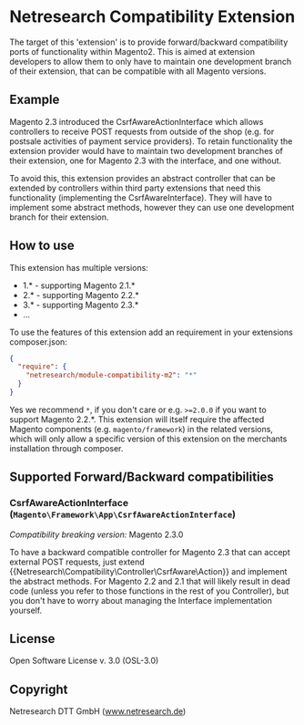Netresearch Compatibility Extension
===================================

The target of this 'extension' is to provide forward/backward compatibility ports of functionality within Magento2.
This is aimed at extension developers to allow them to only have to maintain one development branch of their extension,
 that can be compatible with all Magento versions.
 
Example
-------

Magento 2.3 introduced the CsrfAwareActionInterface which allows controllers to receive POST requests from outside of the shop 
(e.g. for postsale activities of payment service providers). To retain functionality the extension provider would have to 
maintain two development branches of their extension, one for Magento 2.3 with the interface, and one without.

To avoid this, this extension provides an abstract controller that can be extended by controllers within third party extensions 
that need this functionality (implementing the CsrfAwareInterface). They will have to implement some abstract methods, 
however they can use one development branch for their extension.


How to use
----------

This extension has multiple versions:

- 1.* - supporting Magento 2.1.*
- 2.* - supporting Magento 2.2.*
- 3.* - supporting Magento 2.3.*
- ...

To use the features of this extension add an requirement in your extensions composer.json:
```json
{
  "require": {
    "netresearch/module-compatibility-m2": "*"
  }
}
```

Yes we recommend `*`, if you don't care or e.g. `>=2.0.0` if you want to support Magento 2.2.*.
This extension will itself require the affected Magento components (e.g. `magento/framework`) in the related versions, 
which will only allow a specific version of this extension on the merchants installation through composer.

Supported Forward/Backward compatibilities
-------------------------------------------

### CsrfAwareActionInterface (`Magento\Framework\App\CsrfAwareActionInterface`)

*Compatibility breaking version:* Magento 2.3.0

To have a backward compatible controller for Magento 2.3 that can accept external POST requests, just extend {{Netresearch\Compatibility\Controller\CsrfAware\Action}} and implement the abstract methods. For Magento 2.2 and 2.1 that will likely result in dead code (unless you refer to those functions in the rest of you Controller), but you don't have to worry about managing the Interface implementation yourself.



License
-------
Open Software License v. 3.0 (OSL-3.0)

Copyright
---------
Netresearch DTT GmbH (www.netresearch.de)

